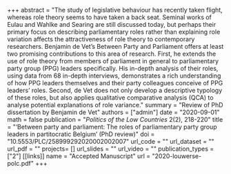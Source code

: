 +++
abstract = "The study of legislative behaviour has recently taken flight, whereas role theory seems to have taken a back seat. Seminal works of Eulau and Wahlke and Searing are still discussed today, but perhaps their primary focus on describing parliamentary roles rather than explaining role variation affects the attractiveness of role theory to contemporary researchers. Benjamin de Vet’s Between Party and Parliament offers at least two promising contributions to this area of research. First, he extends the use of role theory from members of parliament in general to parliamentary party group (PPG) leaders specifically. His in-depth analysis of their roles, using data from 68 in-depth interviews, demonstrates a rich understanding of how PPG leaders themselves and their party colleagues conceive of PPG leaders’ roles. Second, de Vet does not only develop a descriptive typology of these roles, but also applies qualitative comparative analysis (QCA) to analyse potential explanations of role variance."
summary = "Review of PhD dissertation by Benjamin de Vet"
authors = ["admin"]
date = "2020-09-01"
math = false
publication = "*Politics of the Low Countries* 2(2), 218-220"
title = "‘Between party and parliament: The roles of parliamentary party group leaders in partitocratic Belgium’ (PhD review)"
doi = "10.5553/PLC/258999292020002002007"
url_code = ""
url_dataset = ""
url_pdf = ""
projects= []
url_slides = ""
url_video = ""
publication_types = ["2"]
[[links]]
  name = "Accepted Manuscript"
  url = "2020-louwerse-polc.pdf"
+++
